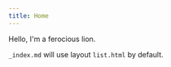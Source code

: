 ```yaml
---
title: Home
---
```


Hello, I'm a ferocious lion.

`_index.md` will use layout `list.html` by default.